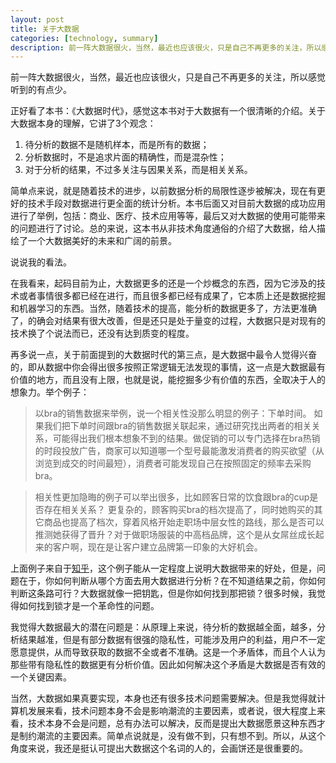 ```yaml
---
layout: post
title: 关于大数据
categories: [technology, summary]
description: 前一阵大数据很火，当然，最近也应该很火，只是自己不再更多的关注，所以感觉听到的有点少。正好看了本书：《大数据时代》，感觉这本书对于大数据有一个很清晰的介绍。关于大数据本身的理解，它讲了3个观念
---
```


前一阵大数据很火，当然，最近也应该很火，只是自己不再更多的关注，所以感觉听到的有点少。

正好看了本书：《大数据时代》，感觉这本书对于大数据有一个很清晰的介绍。关于大数据本身的理解，它讲了3个观念：

1. 待分析的数据不是随机样本，而是所有的数据； 
2. 分析数据时，不是追求片面的精确性，而是混杂性；
3. 对于分析的结果，不过多关注与因果关系，而是相关关系。

简单点来说，就是随着技术的进步，以前数据分析的局限性逐步被解决，现在有更好的技术手段对数据进行更全面的统计分析。本书后面又对目前大数据的成功应用进行了举例，包括：商业、医疗、技术应用等等，最后又对大数据的使用可能带来的问题进行了讨论。总的来说，这本书从非技术角度通俗的介绍了大数据，给人描绘了一个大数据美好的未来和广阔的前景。

说说我的看法。

在我看来，起码目前为止，大数据更多的还是一个炒概念的东西，因为它涉及的技术或者事情很多都已经在进行，而且很多都已经有成果了，它本质上还是数据挖掘和机器学习的东西。当然，随着技术的提高，能分析的数据更多了，方法更准确了，的确会对结果有很大改善，但是还只是处于量变的过程，大数据只是对现有的技术换了个说法而已，还没有达到质变的程度。

再多说一点，关于前面提到的大数据时代的第三点，是大数据中最令人觉得兴奋的，即从数据中你会得出很多按照正常逻辑无法发现的事情，这一点是大数据最有价值的地方，而且没有上限，也就是说，能挖掘多少有价值的东西，全取决于人的想象力。举个例子：

> 以bra的销售数据来举例，说一个相关性没那么明显的例子：下单时间。
如果我们把下单时间跟bra的销售数据关联起来，通过研究找出两者的相关关系，可能得出我们根本想象不到的结果。做促销的可以专门选择在bra热销的时段投放广告，商家可以知道哪一个型号最能激发消费者的购买欲望（从浏览到成交的时间最短），消费者可能发现自己在按照固定的频率去采购bra。

> 相关性更加隐晦的例子可以举出很多，比如顾客日常的饮食跟bra的cup是否存在相关关系？
更复杂的，顾客购买bra的档次提高了，同时她购买的其它商品也提高了档次，穿着风格开始走职场中层女性的路线，那么是否可以推测她获得了晋升？对于做职场服装的中高档品牌，这个是从女屌丝成长起来的客户啊，现在是让客户建立品牌第一印象的大好机会。

上面例子来自于[知乎][source]，这个例子能从一定程度上说明大数据带来的好处，但是，问题在于，你如何判断从哪个方面去用大数据进行分析？在不知道结果之前，你如何判断这条路可行？大数据就像一把钥匙，但是你如何找到那把锁？很多时候，我觉得如何找到锁才是一个革命性的问题。

我觉得大数据最大的潜在问题是：从原理上来说，待分析的数据越全面，越多，分析结果越准，但是有部分数据有很强的隐私性，可能涉及用户的利益，用户不一定愿意提供，从而导致获取的数据不全或者不准确。这是一个矛盾体，而且个人认为那些带有隐私性的数据更有分析价值。因此如何解决这个矛盾是大数据是否有效的一个关键因素。

当然，大数据如果真要实现，本身也还有很多技术问题需要解决。但是我觉得就计算机发展来看，技术问题本身不会是影响潮流的主要因素，或者说，很大程度上来看，技术本身不会是问题，总有办法可以解决，反而是提出大数据愿景这种东西才是制约潮流的主要因素。简单点说就是，没有做不到，只有想不到。所以，从这个角度来说，我还是挺认可提出大数据这个名词的人的，会画饼还是很重要的。

[source]:http://www.zhihu.com/question/21023952
